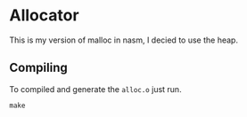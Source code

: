 # Allocator
This is my version of malloc in nasm, I decied to use the heap.

## Compiling
To compiled and generate the `alloc.o` just run.
```
make
```
